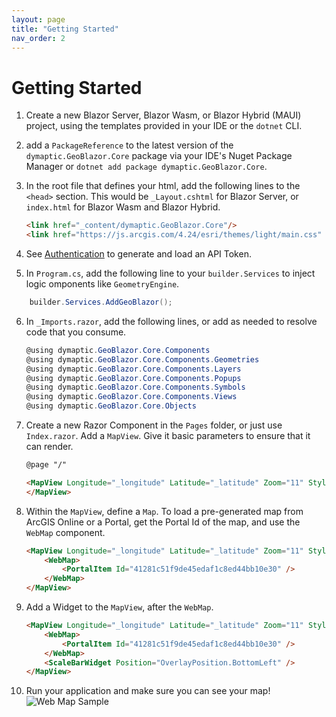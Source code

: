 ```yaml
---
layout: page
title: "Getting Started"
nav_order: 2
---
```


# Getting Started

1. Create a new Blazor Server, Blazor Wasm, or Blazor Hybrid (MAUI) project, using the templates provided in your IDE or
   the `dotnet` CLI.
2. add a `PackageReference` to the latest version of the `dymaptic.GeoBlazor.Core` package via your IDE's Nuget Package 
   Manager or `dotnet add package dymaptic.GeoBlazor.Core`.
3. In the root file that defines your html, add the following lines to the `<head>` section. 
   This would be `_Layout.cshtml` for Blazor Server, or `index.html` for Blazor Wasm and Blazor Hybrid.

    ```html
    <link href="_content/dymaptic.GeoBlazor.Core"/>
    <link href="https://js.arcgis.com/4.24/esri/themes/light/main.css" rel="stylesheet"/>
    ```

4. See [Authentication](authentication) to generate and load an API Token.
5. In `Program.cs`, add the following line to your `builder.Services` to inject logic omponents like `GeometryEngine`.

```csharp
    builder.Services.AddGeoBlazor();
```

6. In `_Imports.razor`, add the following lines, or add as needed to resolve code that you consume.

   ```csharp
   @using dymaptic.GeoBlazor.Core.Components
   @using dymaptic.GeoBlazor.Core.Components.Geometries
   @using dymaptic.GeoBlazor.Core.Components.Layers
   @using dymaptic.GeoBlazor.Core.Components.Popups
   @using dymaptic.GeoBlazor.Core.Components.Symbols
   @using dymaptic.GeoBlazor.Core.Components.Views
   @using dymaptic.GeoBlazor.Core.Objects
   ```

7. Create a new Razor Component in the `Pages` folder, or just use `Index.razor`. Add a `MapView`. Give it basic
   parameters to ensure that it can render.
    ```html
    @page "/"
    
    <MapView Longitude="_longitude" Latitude="_latitude" Zoom="11" Style="height: 400px; width: 100%;"> 
    </MapView>
    ```
8. Within the `MapView`, define a `Map`. To load a pre-generated map from ArcGIS Online or a Portal, get the Portal Id 
   of the map, and use the `WebMap` component.
   ```html
   <MapView Longitude="_longitude" Latitude="_latitude" Zoom="11" Style="height: 400px; width: 100%;"> 
       <WebMap>
           <PortalItem Id="41281c51f9de45edaf1c8ed44bb10e30" />
       </WebMap>
   </MapView>
   ```
9. Add a Widget to the `MapView`, after the `WebMap`.
   ```html
   <MapView Longitude="_longitude" Latitude="_latitude" Zoom="11" Style="height: 400px; width: 100%;"> 
       <WebMap>
           <PortalItem Id="41281c51f9de45edaf1c8ed44bb10e30" />
       </WebMap>
       <ScaleBarWidget Position="OverlayPosition.BottomLeft" />
   </MapView>
   ```
10. Run your application and make sure you can see your map!
   ![Web Map Sample](assets/images/webmap.png)